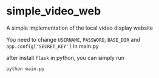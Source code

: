 # simple_video_web
A simple implementation of the local video display website

You need to change `USERNAME`, `PASSWORD`, `BASE_DIR` and `app.config['SECRET_KEY']` in main.py

after install `flask` in python, you can simply run 

``` bash
python main.py
```

